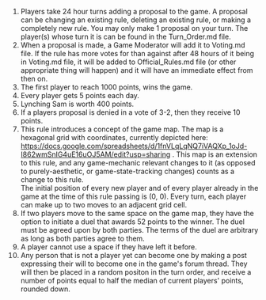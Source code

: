 1. Players take 24 hour turns adding a proposal to the game. A proposal can be changing an existing rule, deleting an existing rule, or making a completely new rule. You may only make 1 proposal on your turn. The player(s) whose turn it is can be found in the Turn_Order.md file.  
2. When a proposal is made, a Game Moderator will add it to Voting.md file. If the rule has more votes for than against after 48 hours of it being in Voting.md file, it will be added to Official_Rules.md file (or other appropriate thing will happen) and it will have an immediate effect from then on.  
3. The first player to reach 1000 points, wins the game.
4. Every player gets 5 points each day.
5. Lynching Sam is worth 400 points.
6. If a players proposal is denied in a vote of 3-2, then they receive 10 points.
7. This rule introduces a concept of the game map. The map is a hexagonal grid with coordinates, currently depicted here: https://docs.google.com/spreadsheets/d/1fnVLqLqNQ7iVAQXp_1oJd-I862wmSnIG4uE16uOJ5AM/edit?usp=sharing . This map is an extension to this rule, and any game-mechanic relevant changes to it (as opposed to purely-aesthetic, or game-state-tracking changes) counts as a change to this rule.  
 The initial position of every new player and of every player already in the game at the time of this rule passing is (0, 0). Every turn, each player can make up to two moves to an adjacent grid cell.
8. If two players move to the same space on the game map, they have the option to initiate a duel that awards 52 points to the winner. The duel must be agreed upon by both parties. The terms of the duel are arbitrary as long as both parties agree to them.
9. A player cannot use a space if they have left it before.
10. Any person that is not a player yet can become one by making a post expressing their will to become one in the game's forum thread. They will then be placed in a random positon in the turn order, and receive a number of points equal to half the median of current players' points, rounded down.
